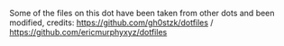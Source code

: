 Some of the files on this dot have been taken from other dots and been modified, credits: https://github.com/gh0stzk/dotfiles / https://github.com/ericmurphyxyz/dotfiles
